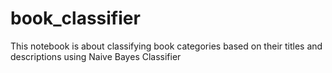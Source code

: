 # book_classifier
This notebook is about classifying book categories based on their titles and descriptions using Naive Bayes Classifier 
